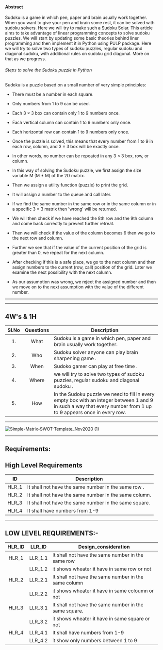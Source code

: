 #### Abstract
Sudoku is a game in which pen, paper and brain usually work together. When you want to give your pen and brain some rest, 
it can be solved with sudoku solvers. Here we will try to make such a Sudoku Solar.
This article aims to take advantage of linear programming concepts to solve sudoku puzzles. We will start by updating some basic
theories behind liner programming and then implement it in Python using PULP package.
Here we will try to solve two types of sudoku puzzles, regular sudoku and diagonal sudoku, with additional rules on sudoku grid diagonal. More on that as we progress.


###### Steps to solve the Sudoku puzzle in Python

Sudoku is a puzzle based on a small number of very simple principles:

* There must be a number in each square.
* Only numbers from 1 to 9 can be used.
* Each 3 × 3 box can contain only 1 to 9 numbers once.
* Each vertical column can contain 1 to 9 numbers only once.
* Each horizontal row can contain 1 to 9 numbers only once.
* Once the puzzle is solved, this means that every number from 1 to 9 in each row, column, and 3 × 3 box will be exactly once.

* In other words, no number can be repeated in any 3 × 3 box, row, or column.
* In this way of solving the Sudoku puzzle, we first assign the size variable M (M * M) of the 2D matrix.
* Then we assign a utility function (puzzle) to print the grid.
* It will assign a number to the queue and call later.
* If we find the same number in the same row or in the same column or in a specific 3 * 3 matrix then 'wrong' will be returned.
* We will then check if we have reached the 8th row and the 9th column and come back correctly to prevent further retreat.
* Then we will check if the value of the column becomes 9 then we go to the next row and column.
* Further we see that if the value of the current position of the grid is greater than 0, we repeat for the next column.
* After checking if this is a safe place, we go to the next column and then assign numbers to the current (row, call) position of the grid. Later we examine the next possibility with the next column.
* As our assumption was wrong, we reject the assigned number and then we move on to the next assumption with the value of the different number.

--------------------------------------------------------

----------------------------------------------------------
##   4W's & 1H
| Sl.No | Questions | Description | 
| :-----: | :-----: | ----- |
| 1. | What | Sudoku is a game in which pen, paper and brain usually work together. |
| 2. | Who | Sudoku solver anyone can play brain sharpening game . | 
| 3. | When | Sudoko gamer can play at free time . |
| 4. | Where | we will try to solve two types of sudoku puzzles, regular sudoku and diagonal sudoku . | 
| 5. | How | In the Sudoku puzzle we need to fill in every empty box with an integer between 1 and 9 in such a way that every number from 1 up to 9 appears once in every row. |
-------------------------------------------------------

![Simple-Matrix-SWOT-Template_Nov2020 (1)](https://user-images.githubusercontent.com/98829237/160235010-e61764ec-cdb4-4ee6-9a8f-0298e1bc6715.jpg)

---------------------------------------------------------


##  Requirements:
##  High Level Requirements ##
|ID| Description|
| :-------: |----------------------------------------------------------------------------------------------------------------------------------|
| HLR_1 | It shall not have the same number in the same row .                                 |
| HLR_2 | It shall not have the same number in the same column.                             |
| HLR_3 | It shall not have the same number in the same square.  |
| HLR_4 | It shall have numbers from 1-9   |
---------------------------------




## LOW LEVEL REQUIREMENTS:- ##
| HLR_ID |LLR_ID | Design_consideration | 
| :-----: | :-----: | -------------------- | 
| HLR_1 | LLR_1.1 | It shall not have the same number in the same row |
| | LLR_1.2 | it shows wheater it have in same row or not |  
| HLR_2 | LLR_2.1 | It shall not have the same number in the same column |
| | LLR_2.2 | it shows wheater it have in same coloumn or not | 
| HLR_3 | LLR_3.1 | It shall not have the same number in the same square. |
| | LLR_3.2 | it shows wheater it have in same square or not  |  
| HLR_4 | LLR_4.1 | It shall have numbers from 1-9|
| | LLR_4.2 | it show only numbers between 1 to 9 |  
